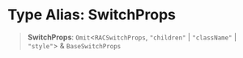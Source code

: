# Type Alias: SwitchProps

> **SwitchProps**: `Omit`\<`RACSwitchProps`, `"children"` \| `"className"` \| `"style"`\> & `BaseSwitchProps`
